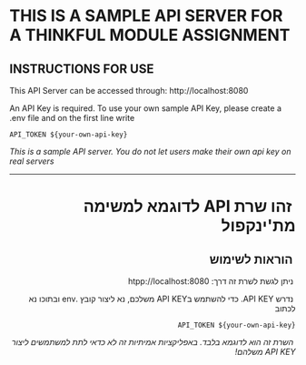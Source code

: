 # THIS IS A SAMPLE API SERVER FOR A THINKFUL MODULE ASSIGNMENT

## INSTRUCTIONS FOR USE

This API Server can be accessed through: http://localhost:8080

An API Key is required. To use your own sample API Key, please create a .env file and on the first line write

`API_TOKEN ${your-own-api-key}`

*This is a sample API server. You do not let users make their own api key on real servers*

***
<div lang='he' dir='rtl'>

# &#x202b; זהו שרת API לדוגמא למשימה מת'ינקפול

## &#x202b; הוראות לשימוש

&#x202b; ניתן לגשת לשרת זה דרך: htpp://localhost:8080

&#x202b; נדרש API KEY. כדי להשתמש בAPI KEY משלכם, נא ליצור קובץ .env ובתוכו נא לכתוב

`API_TOKEN ${your-own-api-key}`

&#x202b; *השרת זה הוא לדוגמא בלבד. באפליקציות אמיתיות זה לא כדאי לתת למשתמשים ליצור API KEY משלהם!*

</div>
